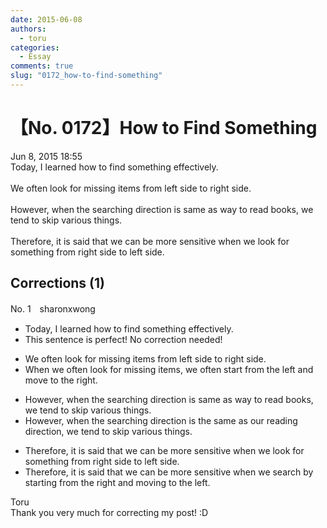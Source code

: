 ```yaml
---
date: 2015-06-08
authors:
  - toru
categories:
  - Essay
comments: true
slug: "0172_how-to-find-something"
---
```


# 【No. 0172】How to Find Something
<div class="date">Jun 8, 2015 18:55</div>
<div id="post"><div id="body_show_ori">
Today, I learned how to find something effectively.<br/><br/>We often look for missing items from left side to right side.<br/><br/>However, when the searching direction is same as way to read books, we tend to skip various things.<br/><br/>Therefore, it is said that we can be more sensitive when we look for something from right side to left side.
</div></div>

<!-- more -->


## Corrections (1)
<div id="block"><div class="first_name"> No. 1　<span class="just_name">sharonxwong</span></div><div id="block2">
<ul class="correction_field">
<li class="incorrect">Today, I learned how to find something effectively.</li>
<li class="corrected perfect">This sentence is perfect! No correction needed!</li>
</ul>
<ul class="correction_field">
<li class="incorrect">We often look for missing items from left side to right side.</li>
<li class="corrected correct">
<span class="f_blue">When w</span>e <span class="sline"><span class="f_gray">often </span></span>look for missing items<span class="f_blue">, we often start</span> from <span class="f_blue">the</span> left <span class="f_blue">and move to the right</span>.
</li>
</ul>
<ul class="correction_field">
<li class="incorrect">However, when the searching direction is same as way to read books, we tend to skip various things.</li>
<li class="corrected correct">
However, when the searching direction is <span class="f_blue">the</span> same <span class="f_blue">as our reading direction</span>, we tend to skip various things.
</li>
</ul>
<ul class="correction_field">
<li class="incorrect">Therefore, it is said that we can be more sensitive when we look for something from right side to left side.</li>
<li class="corrected correct">
Therefore, it is said that we can be more sensitive when we <span class="f_blue">search by starting</span> from <span class="f_blue">the right and moving to the left</span>.
</li>
</ul>
</div><div class="name"><span class="just_name">Toru</span><br>
Thank you very much for correcting my post! :D
</div>
</div>
